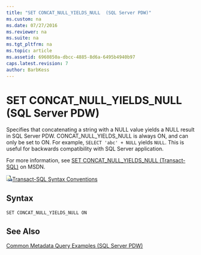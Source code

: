 ```yaml
---
title: "SET CONCAT_NULL_YIELDS_NULL  (SQL Server PDW)"
ms.custom: na
ms.date: 07/27/2016
ms.reviewer: na
ms.suite: na
ms.tgt_pltfrm: na
ms.topic: article
ms.assetid: 6960850a-dbcc-4885-8d6a-6495b4940b97
caps.latest.revision: 7
author: BarbKess
---
```

# SET CONCAT_NULL_YIELDS_NULL  (SQL Server PDW)
Specifies that concatenating a string with a NULL value yields a NULL result in SQL Server PDW. CONCAT_NULL_YIELDS_NULL is always ON, and can only be set to ON. For example, `SELECT 'abc' + NULL` yields `NULL`. This is useful for backwards compatibility with SQL Server application.  
  
For more information, see [SET CONCAT_NULL_YIELDS_NULL (Transact-SQL)](http://msdn.microsoft.com/en-us/library/ms176056(v=sql11).aspx) on MSDN.  
  
![Topic link icon](../sqlpdw/media/Topic_Link.gif "Topic_Link")[Transact-SQL Syntax Conventions](../Topic/Transact-SQL%20Syntax%20Conventions%20(Transact-SQL).md)  
  
## Syntax  
  
```  
SET CONCAT_NULL_YIELDS_NULL ON  
```  
  
## See Also  
[Common Metadata Query Examples &#40;SQL Server PDW&#41;](../sqlpdw/common-metadata-query-examples-sql-server-pdw.md)  
  

